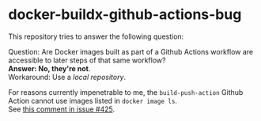 # docker-buildx-github-actions-bug
This repository tries to answer the following question:

Question: Are Docker images built as part of a Github Actions workflow are accessible to later steps of that same workflow?  
**Answer: No, they're not**.  
Workaround: Use a _local repository_.

For reasons currently impenetrable to me, the `build-push-action` Github Action cannot use images listed in `docker image ls`.  
See [this comment in issue #425](https://github.com/docker/build-push-action/issues/425#issuecomment-892807549).

